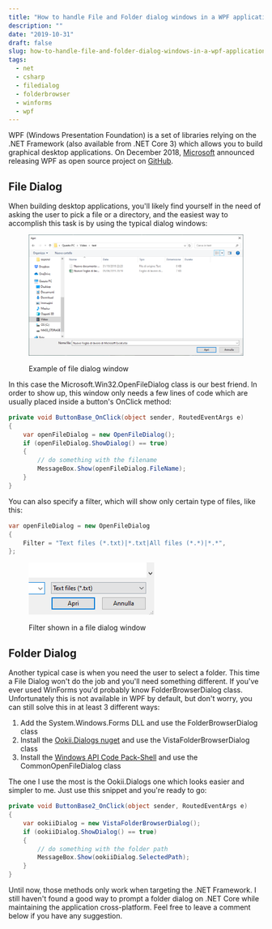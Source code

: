 ```yaml
---
title: "How to handle File and Folder dialog windows in a WPF application"
description: ""
date: "2019-10-31"
draft: false
slug: how-to-handle-file-and-folder-dialog-windows-in-a-wpf-application
tags: 
  - net
  - csharp
  - filedialog
  - folderbrowser
  - winforms
  - wpf
---
```


WPF (Windows Presentation Foundation) is a set of libraries relying on the .NET Framework (also available from .NET Core 3) which allows you to build graphical desktop applications. On December 2018,  [Microsoft](https://en.wikipedia.org/wiki/Microsoft) announced releasing WPF as open source project on [GitHub](https://github.com/dotnet/wpf).

## File Dialog

When building desktop applications, you'll likely find yourself in the need of asking the user to pick a file or a directory, and the easiest way to accomplish this task is by using the typical dialog windows:

<figure>

![](images/fileDialog.png)

<figcaption>

Example of file dialog window

</figcaption>

</figure>

In this case the Microsoft.Win32.OpenFileDialog class is our best friend. In order to show up, this window only needs a few lines of code which are usually placed inside a button's OnClick method:

```csharp
private void ButtonBase_OnClick(object sender, RoutedEventArgs e)
{
    var openFileDialog = new OpenFileDialog();
    if (openFileDialog.ShowDialog() == true)
    {
        // do something with the filename
        MessageBox.Show(openFileDialog.FileName);
    }
}
```

You can also specify a filter, which will show only certain type of files, like this:

```csharp
var openFileDialog = new OpenFileDialog
{
    Filter = "Text files (*.txt)|*.txt|All files (*.*)|*.*",
};
```

<figure>

![](images/fileDialogFiler.png)

<figcaption>

Filter shown in a file dialog window

</figcaption>

</figure>

## Folder Dialog

Another typical case is when you need the user to select a folder. This time a File Dialog won't do the job and you'll need something different. If you've ever used WinForms you'd probably know FolderBrowserDialog class. Unfortunately this is not available in WPF by default, but don't worry, you can still solve this in at least 3 different ways:

1. Add the System.Windows.Forms DLL and use the FolderBrowserDialog class
2. Install the [Ookii.Dialogs nuget](https://www.nuget.org/packages/Ookii.Dialogs/) and use the VistaFolderBrowserDialog class
3. Install the [Windows API Code Pack-Shell](https://www.nuget.org/packages/Microsoft.WindowsAPICodePack-Shell) and use the CommonOpenFileDialog class

The one I use the most is the Ookii.Dialogs one which looks easier and simpler to me. Just use this snippet and you're ready to go:

```csharp
private void ButtonBase2_OnClick(object sender, RoutedEventArgs e)
{
    var ookiiDialog = new VistaFolderBrowserDialog();
    if (ookiiDialog.ShowDialog() == true)
    {
        // do something with the folder path
        MessageBox.Show(ookiiDialog.SelectedPath);
    }
}
```

Until now, those methods only work when targeting the .NET Framework. I still haven't found a good way to prompt a folder dialog on .NET Core while maintaining the application cross-platform. Feel free to leave a comment below if you have any suggestion.
